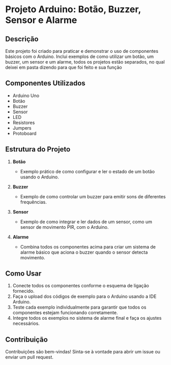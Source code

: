 # Projeto Arduino: Botão, Buzzer, Sensor e Alarme

## Descrição
Este projeto foi criado para praticar e demonstrar o uso de componentes básicos com o Arduino. Inclui exemplos de como utilizar um botão, um buzzer, um sensor e um alarme, todos os projetos estão separados, no qual deixei em pasta dizendo para que foi feito e sua função 

## Componentes Utilizados
- Arduino Uno
- Botão
- Buzzer
- Sensor
- LED
- Resistores
- Jumpers
- Protoboard

## Estrutura do Projeto
1. **Botão**
   - Exemplo prático de como configurar e ler o estado de um botão usando o Arduino.
   
2. **Buzzer**
   - Exemplo de como controlar um buzzer para emitir sons de diferentes frequências.
   
3. **Sensor**
   - Exemplo de como integrar e ler dados de um sensor, como um sensor de movimento PIR, com o Arduino.
   
4. **Alarme**
   - Combina todos os componentes acima para criar um sistema de alarme básico que aciona o buzzer quando o sensor detecta movimento.
     
## Como Usar
1. Conecte todos os componentes conforme o esquema de ligação fornecido.
2. Faça o upload dos códigos de exemplo para o Arduino usando a IDE Arduino.
3. Teste cada exemplo individualmente para garantir que todos os componentes estejam funcionando corretamente.
4. Integre todos os exemplos no sistema de alarme final e faça os ajustes necessários.

## Contribuição
Contribuições são bem-vindas! Sinta-se à vontade para abrir um issue ou enviar um pull request.
